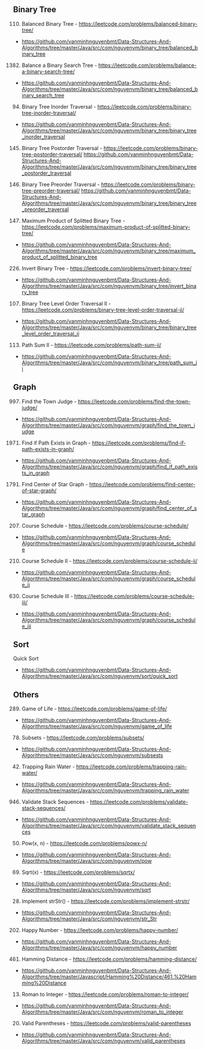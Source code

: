 ## Binary Tree
110. Balanced Binary Tree - https://leetcode.com/problems/balanced-binary-tree/
- https://github.com/vanminhnguyenbmt/Data-Structures-And-Algorithms/tree/master/Java/src/com/nguyenvm/binary_tree/balanced_binary_tree

1382. Balance a Binary Search Tree - https://leetcode.com/problems/balance-a-binary-search-tree/
- https://github.com/vanminhnguyenbmt/Data-Structures-And-Algorithms/tree/master/Java/src/com/nguyenvm/binary_tree/balanced_binary_search_tree

94. Binary Tree Inorder Traversal - https://leetcode.com/problems/binary-tree-inorder-traversal/
- https://github.com/vanminhnguyenbmt/Data-Structures-And-Algorithms/tree/master/Java/src/com/nguyenvm/binary_tree/binary_tree_inorder_traversal

145. Binary Tree Postorder Traversal - https://leetcode.com/problems/binary-tree-postorder-traversal/
https://github.com/vanminhnguyenbmt/Data-Structures-And-Algorithms/tree/master/Java/src/com/nguyenvm/binary_tree/binary_tree_postorder_traversal

144. Binary Tree Preorder Traversal - https://leetcode.com/problems/binary-tree-preorder-traversal/
https://github.com/vanminhnguyenbmt/Data-Structures-And-Algorithms/tree/master/Java/src/com/nguyenvm/binary_tree/binary_tree_preorder_traversal

1339. Maximum Product of Splitted Binary Tree - https://leetcode.com/problems/maximum-product-of-splitted-binary-tree/
- https://github.com/vanminhnguyenbmt/Data-Structures-And-Algorithms/tree/master/Java/src/com/nguyenvm/binary_tree/maximum_product_of_splitted_binary_tree

226. Invert Binary Tree - https://leetcode.com/problems/invert-binary-tree/
- https://github.com/vanminhnguyenbmt/Data-Structures-And-Algorithms/tree/master/Java/src/com/nguyenvm/binary_tree/invert_binary_tree

107. Binary Tree Level Order Traversal II - https://leetcode.com/problems/binary-tree-level-order-traversal-ii/
- https://github.com/vanminhnguyenbmt/Data-Structures-And-Algorithms/tree/master/Java/src/com/nguyenvm/binary_tree/binary_tree_level_order_traversal_ii

113. Path Sum II - https://leetcode.com/problems/path-sum-ii/
- https://github.com/vanminhnguyenbmt/Data-Structures-And-Algorithms/tree/master/Java/src/com/nguyenvm/binary_tree/path_sum_ii

## Graph
997. Find the Town Judge - https://leetcode.com/problems/find-the-town-judge/
- https://github.com/vanminhnguyenbmt/Data-Structures-And-Algorithms/tree/master/Java/src/com/nguyenvm/graph/find_the_town_judge

1971. Find if Path Exists in Graph - https://leetcode.com/problems/find-if-path-exists-in-graph/
- https://github.com/vanminhnguyenbmt/Data-Structures-And-Algorithms/tree/master/Java/src/com/nguyenvm/graph/find_if_path_exists_in_graph

1791. Find Center of Star Graph - https://leetcode.com/problems/find-center-of-star-graph/
- https://github.com/vanminhnguyenbmt/Data-Structures-And-Algorithms/tree/master/Java/src/com/nguyenvm/graph/find_center_of_star_graph

207. Course Schedule - https://leetcode.com/problems/course-schedule/
- https://github.com/vanminhnguyenbmt/Data-Structures-And-Algorithms/tree/master/Java/src/com/nguyenvm/graph/course_schedule

210. Course Schedule II - https://leetcode.com/problems/course-schedule-ii/
- https://github.com/vanminhnguyenbmt/Data-Structures-And-Algorithms/tree/master/Java/src/com/nguyenvm/graph/course_schedule_ii

630. Course Schedule III - https://leetcode.com/problems/course-schedule-iii/
- https://github.com/vanminhnguyenbmt/Data-Structures-And-Algorithms/tree/master/Java/src/com/nguyenvm/graph/course_schedule_iii

## Sort
Quick Sort
- https://github.com/vanminhnguyenbmt/Data-Structures-And-Algorithms/tree/master/Java/src/com/nguyenvm/sort/quick_sort
## Others
289. Game of Life - https://leetcode.com/problems/game-of-life/
- https://github.com/vanminhnguyenbmt/Data-Structures-And-Algorithms/tree/master/Java/src/com/nguyenvm/game_of_life

78. Subsets - https://leetcode.com/problems/subsets/
- https://github.com/vanminhnguyenbmt/Data-Structures-And-Algorithms/tree/master/Java/src/com/nguyenvm/subsests

42. Trapping Rain Water - https://leetcode.com/problems/trapping-rain-water/ 
- https://github.com/vanminhnguyenbmt/Data-Structures-And-Algorithms/tree/master/Java/src/com/nguyenvm/trapping_rain_water

946. Validate Stack Sequences - https://leetcode.com/problems/validate-stack-sequences/
- https://github.com/vanminhnguyenbmt/Data-Structures-And-Algorithms/tree/master/Java/src/com/nguyenvm/validate_stack_sequences

50. Pow(x, n) - https://leetcode.com/problems/powx-n/
- https://github.com/vanminhnguyenbmt/Data-Structures-And-Algorithms/tree/master/Java/src/com/nguyenvm/pow

69. Sqrt(x) - https://leetcode.com/problems/sqrtx/
- https://github.com/vanminhnguyenbmt/Data-Structures-And-Algorithms/tree/master/Java/src/com/nguyenvm/sqrt

28. Implement strStr() - https://leetcode.com/problems/implement-strstr/
- https://github.com/vanminhnguyenbmt/Data-Structures-And-Algorithms/tree/master/Java/src/com/nguyenvm/str_Str

202. Happy Number - https://leetcode.com/problems/happy-number/
- https://github.com/vanminhnguyenbmt/Data-Structures-And-Algorithms/tree/master/Java/src/com/nguyenvm/happy_number

461. Hamming Distance - https://leetcode.com/problems/hamming-distance/ 
- https://github.com/vanminhnguyenbmt/Data-Structures-And-Algorithms/tree/master/Javascript/Hamming%20Distance/461.%20Hamming%20Distance

13. Roman to Integer - https://leetcode.com/problems/roman-to-integer/
- https://github.com/vanminhnguyenbmt/Data-Structures-And-Algorithms/tree/master/Java/src/com/nguyenvm/roman_to_integer

20. Valid Parentheses - https://leetcode.com/problems/valid-parentheses
- https://github.com/vanminhnguyenbmt/Data-Structures-And-Algorithms/tree/master/Java/src/com/nguyenvm/valid_parentheses